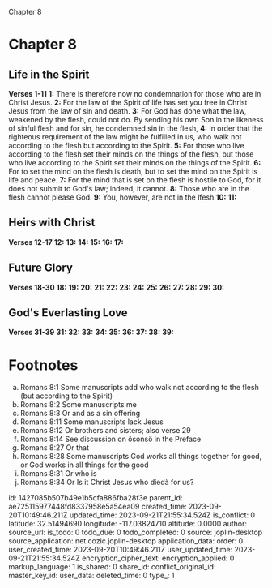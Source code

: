 Chapter 8

# Chapter 8
## Life in the Spirit
**Verses 1-11**
**1:** There is therefore now no condemnation for those who are in Christ Jesus.
**2:** For the law of the Spirit of life has set you free in Christ Jesus from the law of sin and death.
**3:** For God has done what the law, weakened by the flesh, could not do. By sending his own Son in the likeness of sinful flesh and for sin, he condemned sin in the flesh,
**4:** in order that the righteous requirement of the law might be fulfilled in us, who walk not according to the flesh but according to the Spirit.
**5:** For those who live according to the flesh set their minds on the things of the flesh, but those who live according to the Spirit set their minds on the things of the Spirit.
**6:** For to set the mind on the flesh is death, but to set the mind on the Spirit is life and peace.
**7:** For the mind that is set on the flesh is hostile to God, for it does not submit to God's law; indeed, it cannot.
**8:** Those who are in the flesh cannot please God.
**9:** You, however, are not in the lfesh
**10:** 
**11:** 

## Heirs with Christ
**Verses 12-17**
**12:** 
**13:** 
**14:** 
**15:** 
**16:** 
**17:** 

## Future Glory
**Verses 18-30**
**18:** 
**19:** 
**20:** 
**21:** 
**22:** 
**23:** 
**24:** 
**25:** 
**26:** 
**27:** 
**28:** 
**29:** 
**30:** 

## God's Everlasting Love
**Verses 31-39**
**31:** 
**32:** 
**33:** 
**34:** 
**35:** 
**36:** 
**37:** 
**38:** 
**39:** 

# Footnotes
<ol type='a'>
	<li>Romans 8:1 Some manuscripts add who walk not according to the flesh (but according to the Spirit)</li>
	<li>Romans 8:2 Some manuscripts me</li>
	<li>Romans 8:3 Or and as a sin offering</li>
	<li>Romans 8:11 Some manuscripts lack Jesus</li>
	<li>Romans 8:12 Or brothers and sisters; also verse 29</li>
	<li>Romans 8:14 See discussion on ôsonsö in the Preface</li>
	<li>Romans 8:27 Or that</li>
	<li>Romans 8:28 Some manuscripts God works all things together for good, or God works in all things for the good</li>
	<li>Romans 8:31 Or who is</li>
	<li>Romans 8:34 Or Is it Christ Jesus who diedà for us?</li>
</ol>


id: 1427085b507b49e1b5cfa886fba28f3e
parent_id: ae725115977448fd8337958e5a54ea09
created_time: 2023-09-20T10:49:46.211Z
updated_time: 2023-09-21T21:55:34.524Z
is_conflict: 0
latitude: 32.51494690
longitude: -117.03824710
altitude: 0.0000
author: 
source_url: 
is_todo: 0
todo_due: 0
todo_completed: 0
source: joplin-desktop
source_application: net.cozic.joplin-desktop
application_data: 
order: 0
user_created_time: 2023-09-20T10:49:46.211Z
user_updated_time: 2023-09-21T21:55:34.524Z
encryption_cipher_text: 
encryption_applied: 0
markup_language: 1
is_shared: 0
share_id: 
conflict_original_id: 
master_key_id: 
user_data: 
deleted_time: 0
type_: 1